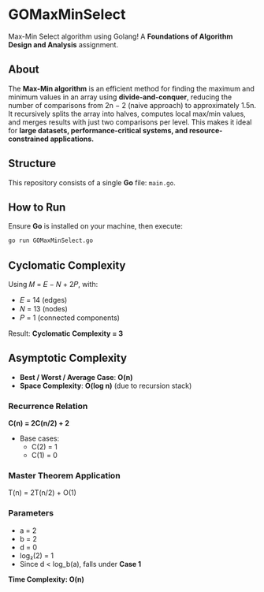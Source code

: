# GOMaxMinSelect
Max-Min Select algorithm using Golang!
A **Foundations of Algorithm Design and Analysis** assignment.

## About
The **Max-Min algorithm** is an efficient method for finding the maximum and minimum values in an array using **divide-and-conquer**,
 reducing the number of comparisons from 2n − 2 (naive approach) to approximately 1.5n. It recursively splits the array into halves,
computes local max/min values, and merges results with just two comparisons per level. This makes it ideal for **large datasets,
 performance-critical systems, and resource-constrained applications.**

## Structure
This repository consists of a single **Go** file: `main.go`.

## How to Run
Ensure **Go** is installed on your machine, then execute:

```sh
go run GOMaxMinSelect.go
```

## Cyclomatic Complexity
Using 𝑀 = 𝐸 − 𝑁 + 2𝑃, with:
- 𝐸 = 14 (edges)
- 𝑁 = 13 (nodes)
- 𝑃 = 1 (connected components)

Result: **Cyclomatic Complexity = 3**

## Asymptotic Complexity

- **Best / Worst / Average Case**: **O(n)**
- **Space Complexity**: **O(log n)** (due to recursion stack)

### Recurrence Relation
**C(n) = 2C(n/2) + 2**
- Base cases:
  - C(2) = 1
  - C(1) = 0

### Master Theorem Application
T(n) = 2T(n/2) + O(1)
### Parameters
- a = 2
- b = 2
- d = 0
- log₂(2) = 1
- Since d < log_b(a), falls under **Case 1**

**Time Complexity: O(n)**
